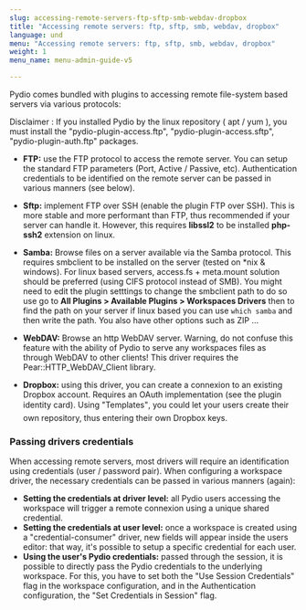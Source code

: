 ```yaml
---
slug: accessing-remote-servers-ftp-sftp-smb-webdav-dropbox
title: "Accessing remote servers: ftp, sftp, smb, webdav, dropbox"
language: und
menu: "Accessing remote servers: ftp, sftp, smb, webdav, dropbox"
weight: 1
menu_name: menu-admin-guide-v5

---
```


Pydio comes bundled with plugins to accessing remote file-system based servers via various protocols:

Disclaimer : If you installed Pydio by the linux repository ( apt / yum ), you must install the "pydio-plugin-access.ftp", "pydio-plugin-access.sftp", "pydio-plugin-auth.ftp" packages.

+ **FTP:** use the FTP protocol to access the remote server. You can setup the standard FTP parameters (Port, Active / Passive, etc). Authentication credentials to be identified on the remote server can be passed in various manners (see below).

+ **Sftp:** implement FTP over SSH (enable the plugin FTP over SSH). This is more stable and more performant than FTP, thus recommended if your server can handle it. However, this requires **libssl2** to be installed **php-ssh2** extension on linux.

+ **Samba:** Browse files on a server available via the Samba protocol. This requires smbclient to be installed on the server (tested on \*nix & windows). For linux based servers, access.fs + meta.mount solution should be preferred (using CIFS protocol instead of SMB). You might need to edit the plugin setttings to change the smbclient path to do so use go to **All Plugins > Available Plugins > Workspaces Drivers** then to find the path on your server if linux based you can use `which samba` and then write the path. You also have other options such as ZIP ...

+ **WebDAV:** Browse an http WebDAV server. Warning, do not confuse this feature with the ability of Pydio to serve any workspaces files as through WebDAV to other clients! This driver requires the Pear::HTTP_WebDAV_Client library.

+ **Dropbox:** using this driver, you can create a connexion to an existing Dropbox account. Requires an OAuth implementation (see the plugin identity card). Using "Templates", you could let your users create their own repository, thus entering their own Dropbox keys.

### Passing drivers credentials
When accessing remote servers, most drivers will require an identification using credentials (user / password pair). When configuring a workspace driver, the necessary credentials can be passed in various manners (again):

+ **Setting the credentials at driver level:** all Pydio users accessing the workspace will trigger a remote connexion using a unique shared credential.
+ **Setting the credentials at user level:** once a workspace is created using a "credential-consumer" driver, new fields will appear inside the users editor: that way, it's possible to setup a specific credential for each user.
+ **Using the user's Pydio credentials:** passed through the session, it is possible to directly pass the Pydio credentials to the underlying workspace. For this, you have to set both the "Use Session Credentials" flag in the workspace configuration, and in the Authentication configuration, the "Set Credentials in Session" flag.
